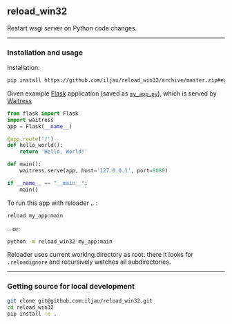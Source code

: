 reload_win32
-----------------------------

Restart wsgi server on Python code changes.

---

### Installation and usage

Installation:
```bash
pip install https://github.com/iljau/reload_win32/archive/master.zip#egg=reload_win32
```

Given example [Flask](https://github.com/pallets/flask) application (saved as [`my_app.py`](./reload_win32/my_app.py)), which is 
served by [Waitress](https://github.com/Pylons/waitress)

```python
from flask import Flask
import waitress
app = Flask(__name__)

@app.route('/')
def hello_world():
    return 'Hello, World!'

def main():
    waitress.serve(app, host='127.0.0.1', port=8080)

if __name__ == "__main__":
    main()
```

To run this app with reloader .. :

```bash
reload my_app:main
```

.. or:
```bash
python -m reload_win32 my_app:main
```

Reloader uses current working directory as root: there it looks for `.reloadignore` and recursively watches all subdirectories.

---

### Getting source for local development
```bash
git clone git@github.com:iljau/reload_win32.git
cd reload_win32
pip install -e .
```